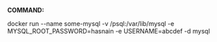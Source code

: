 **COMMAND:**

docker run --name some-mysql -v /psql:/var/lib/mysql -e MYSQL_ROOT_PASSWORD=hasnain -e USERNAME=abcdef -d mysql